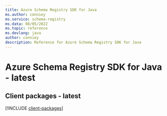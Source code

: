 ```yaml
---
title: Azure Schema Registry SDK for Java
ms.author: conniey
ms.service: schema-registry
ms.data: 08/05/2022
ms.topic: reference
ms.devlang: java
author: conniey
description: Reference for Azure Schema Registry SDK for Java
---
```

# Azure Schema Registry SDK for Java - latest

## Client packages - latest
[!INCLUDE [client-packages](schema-registry-client-index.md)]
